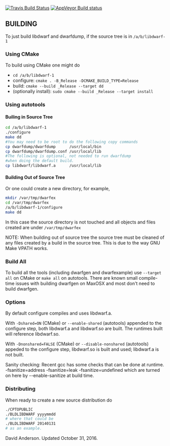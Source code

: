 [![Travis Build Status](https://travis-ci.org/dvirtz/libdwarf.svg?branch=cmake)](https://travis-ci.org/dvirtz/libdwarf)
[![AppVeyor Build status](https://ci.appveyor.com/api/projects/status/oxh8pg7hsuav2jrl?svg=true)](https://ci.appveyor.com/project/dvirtz/libdwarf)

## BUILDING

To just build libdwarf and dwarfdump, if the source tree is in `/a/b/libdwarf-1`

### Using CMake

To build using CMake one might do
* `cd /a/b/libdwarf-1`
* configure: `cmake . -B_Release -DCMAKE_BUILD_TYPE=Release`
* build: `cmake --build _Release --target dd`
* (optionally install): `sudo cmake --build _Release --target install`

### Using autotools

#### Builing in Source Tree

```bash
cd /a/b/libdwarf-1
./configure
make dd
#You may need to be root to do the following copy commands
cp dwarfdump/dwarfdump      /usr/local/bin
cp dwarfdump/dwarfdump.conf /usr/local/lib
#The following is optional, not needed to run dwarfdump
#when doing the default build.
cp libdwarf/libdwarf.a      /usr/local/lib
```

#### Building Out of Source Tree

Or one could  create a new directory, for example,
```bash
mkdir /var/tmp/dwarfex
cd /var/tmp/dwarfex
/a/b/libdwarf-1/configure
make dd
```
In this case the source directory is not touched and
all objects and files created are under `/var/tmp/dwarfex`

NOTE: When building out of source tree the source tree
must be cleaned of any files created by a build
in the source tree. This is due to the way GNU Make
VPATH works.

### Build All

To build all the tools (including dwarfgen and 
dwarfexample) use `--target all` on CMake or `make all` on autotools. 
There are known small compile-time issues with building dwarfgen on 
MaxOSX and most don't need to build dwarfgen.

### Options

By default configure compiles and uses libdwarf.a.

With `-Dshared=ON` (CMake) or `--enable-shared` (autotools)
appended to the configure step, 
both libdwarf.a and libdwarf.so 
are built. The runtimes built will reference libdwarf.so.

With `-Dnonshared=FALSE` (CMake) or `--disable-nonshared` (autotools)
appeded to the configure step, 
libdwarf.so is built and used; libdwarf.a is not built.

Sanity checking:
Recent gcc has some checks that can be done at runtime.
  -fsanitize=address
  -fsanitize=leak
  -fsanitize=undefined
which are turned on here by --enable-sanitize at build time.

### Distributing

When ready to create a new source distribution do
```bash
./CPTOPUBLIC
./BLDLIBDWARF yyyymmdd
# where that could be
./BLDLIBDWARF 20140131
# as an example.
```

David Anderson.  Updated October 31, 2016.
